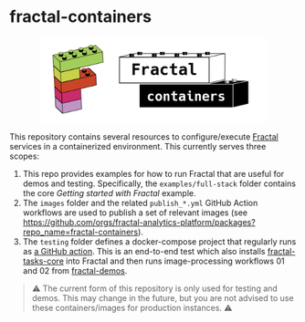 # fractal-containers

<p align="center">
  <img src="https://raw.githubusercontent.com/fractal-analytics-platform/fractal-logos/refs/heads/main/projects/fractal_containers.png" alt="Fractal containers" width="400">
</p>

This repository contains several resources to configure/execute [Fractal](https://fractal-analytics-platform.github.io) services in a containerized environment.
This currently serves three scopes:
1. This repo provides examples for how to run Fractal that are useful for demos and testing. Specifically, the `examples/full-stack` folder contains the core *Getting started with Fractal* example.
2. The `images` folder and the related `publish_*.yml` GitHub Action workflows are used to publish a set of relevant images (see https://github.com/orgs/fractal-analytics-platform/packages?repo_name=fractal-containers).
3. The `testing` folder defines a docker-compose project that regularly runs as [a GitHub action](https://github.com/fractal-analytics-platform/fractal-containers/actions/workflows/test.yml). This is an end-to-end test which also installs [fractal-tasks-core](https://github.com/fractal-analytics-platform/fractal-tasks-core) into Fractal and then runs image-processing workflows 01 and 02 from [fractal-demos](https://github.com/fractal-analytics-platform/fractal-demos).


> ⚠️ The current form of this repository is only used for testing and demos. This may change in the future, but you are not advised to use these containers/images for production instances. ⚠️
